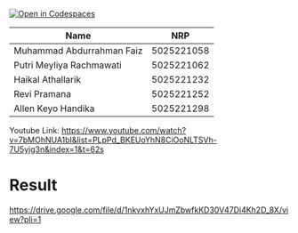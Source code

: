 [![Open in Codespaces](https://classroom.github.com/assets/launch-codespace-2972f46106e565e64193e422d61a12cf1da4916b45550586e14ef0a7c637dd04.svg)](https://classroom.github.com/open-in-codespaces?assignment_repo_id=16523268)

| Name           | NRP        |
| ---            | ---        |
| Muhammad Abdurrahman Faiz | 5025221058 |
| Putri Meyliya Rachmawati | 5025221062 |
| Haikal Athallarik | 5025221232 |
| Revi Pramana | 5025221252 |
| Allen Keyo Handika | 5025221298 |

Youtube Link: https://www.youtube.com/watch?v=7bMOhNUA1bI&list=PLpPd_BKEUoYhN8CiOoNLTSVh-7U5yjg3n&index=1&t=62s

# Result
https://drive.google.com/file/d/1nkvxhYxUJmZbwfkKD30V47Di4Kh2D_8X/view?pli=1
